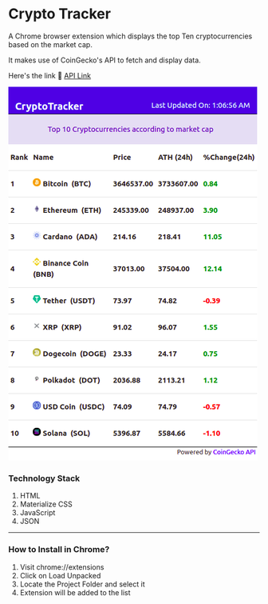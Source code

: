 # Crypto Tracker
A Chrome browser extension which displays the top Ten cryptocurrencies based on the market cap.

It makes use of CoinGecko's API to fetch and display data.

Here's the link 🔗
[API Link](https://api.coingecko.com/api/v3/coins/markets?vs_currency=inr&per_page=100&page=1&sparkline=false)

![Image](/src/img/crypto-tracker.png)

### Technology Stack
1. HTML
2. Materialize CSS
3. JavaScript
4. JSON
______________________________________________________________________________________________________________________________
### How to Install in Chrome?

1. Visit chrome://extensions
2. Click on Load Unpacked
3. Locate the Project Folder and select it
4. Extension will be added to the list

